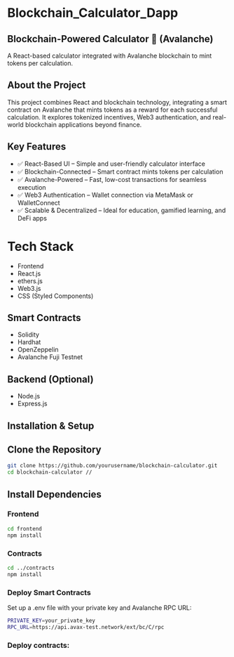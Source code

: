 # Blockchain_Calculator_Dapp
 ## Blockchain-Powered Calculator 🔗 (Avalanche)
A React-based calculator integrated with Avalanche blockchain to mint tokens per calculation.

 ## About the Project
This project combines React and blockchain technology, integrating a smart contract on Avalanche that mints tokens as a reward for each successful calculation. It explores tokenized incentives, Web3 authentication, and real-world blockchain applications beyond finance.

 ## Key Features

- ✅ React-Based UI – Simple and user-friendly calculator interface
- ✅ Blockchain-Connected – Smart contract mints tokens per calculation
- ✅ Avalanche-Powered – Fast, low-cost transactions for seamless execution
- ✅ Web3 Authentication – Wallet connection via MetaMask or WalletConnect
- ✅ Scalable & Decentralized – Ideal for education, gamified learning, and DeFi apps

 # Tech Stack
-  Frontend
-  React.js
-  ethers.js
-  Web3.js
-  CSS (Styled Components)

## Smart Contracts
- Solidity
- Hardhat
- OpenZeppelin
- Avalanche Fuji Testnet

## Backend (Optional)
- Node.js
- Express.js

 ## Installation & Setup

## Clone the Repository
``` bash
git clone https://github.com/yourusername/blockchain-calculator.git
cd blockchain-calculator //
```
## Install Dependencies

### Frontend
``` bash
cd frontend
npm install
```

### Contracts
```bash
cd ../contracts
npm install
```
### Deploy Smart Contracts
Set up a .env file with your private key and Avalanche RPC URL:

```bash
PRIVATE_KEY=your_private_key
RPC_URL=https://api.avax-test.network/ext/bc/C/rpc
```
### Deploy contracts:
